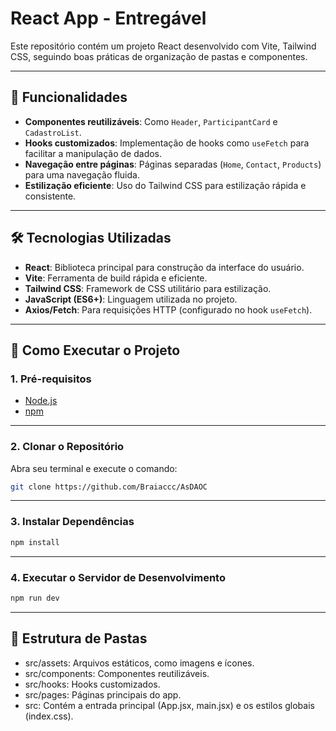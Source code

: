 # React App - Entregável

Este repositório contém um projeto React desenvolvido com Vite, Tailwind CSS, seguindo boas práticas de organização de pastas e componentes.

---

## 📝 Funcionalidades

- **Componentes reutilizáveis**: Como `Header`, `ParticipantCard` e `CadastroList`.
- **Hooks customizados**: Implementação de hooks como `useFetch` para facilitar a manipulação de dados.
- **Navegação entre páginas**: Páginas separadas (`Home`, `Contact`, `Products`) para uma navegação fluida.
- **Estilização eficiente**: Uso do Tailwind CSS para estilização rápida e consistente.

---

## 🛠️ Tecnologias Utilizadas

- **React**: Biblioteca principal para construção da interface do usuário.
- **Vite**: Ferramenta de build rápida e eficiente.
- **Tailwind CSS**: Framework de CSS utilitário para estilização.
- **JavaScript (ES6+)**: Linguagem utilizada no projeto.
- **Axios/Fetch**: Para requisições HTTP (configurado no hook `useFetch`).

---

## 🚀 Como Executar o Projeto

### 1. Pré-requisitos

- [Node.js](https://nodejs.org/)
- [npm](https://www.npmjs.com/) 

---

### 2. Clonar o Repositório

Abra seu terminal e execute o comando:

```bash
git clone https://github.com/Braiaccc/AsDAOC
```

---

### 3. Instalar Dependências

```bash
npm install
```

---

### 4. Executar o Servidor de Desenvolvimento

```bash
npm run dev
```

---

## 📂 Estrutura de Pastas
- src/assets: Arquivos estáticos, como imagens e ícones.
- src/components: Componentes reutilizáveis.
- src/hooks: Hooks customizados.
- src/pages: Páginas principais do app.
- src: Contém a entrada principal (App.jsx, main.jsx) e os estilos globais (index.css).
